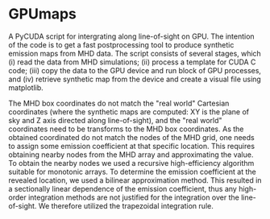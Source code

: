 # GPUmaps
A PyCUDA script for intergrating along line-of-sight on GPU. The intention of the code is to get a fast postprocessing tool to produce synthetic emission maps from MHD data. The script consists of several stages, which (i) read the data from MHD simulations; (ii) process a template for  CUDA C code; (iii) copy the data to the GPU device and run block of GPU processes, and (iv) retrieve synthetic map from the device and create a visual file using matplotlib.

The MHD box coordinates do not match the "real world" Cartesian coordinates (where the synthetic maps are computed: XY is the plane of sky and Z axis directed along line-of-sight), and the "real world" coordinates need to be transforms to the MHD box coordinates. As the obtained coordinated do not match the nodes of the MHD grid, one needs to assign some emission coefficient at that specific location. This requires obtaining nearby nodes from the MHD array and approximating the value. To obtain the nearby nodes we used a recursive high-efficiency algorithm suitable for monotonic arrays. To determine the emission coefficient at the revealed location, we used a bilinear approximation method. This resulted in a sectionally linear dependence of the emission coefficient, thus any high-order integration methods are not justified for the
integration over the line-of-sight. We therefore utilized the trapezoidal integration rule. 
